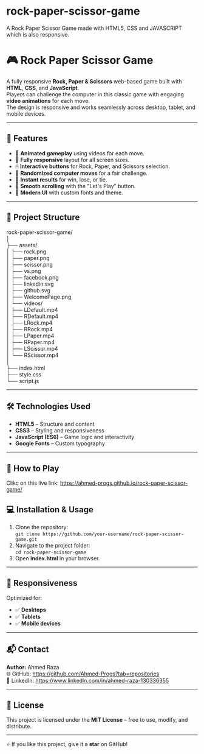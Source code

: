 # rock-paper-scissor-game
A Rock Paper Scissor Game made with HTML5, CSS and JAVASCRIPT which is also responsive.

# 🎮 Rock Paper Scissor Game

A fully responsive **Rock, Paper & Scissors** web-based game built with **HTML**, **CSS**, and **JavaScript**.<br>
Players can challenge the computer in this classic game with engaging **video animations** for each move.<br>
The design is responsive and works seamlessly across desktop, tablet, and mobile devices.

---

## 🚀 Features

- 🎥 **Animated gameplay** using videos for each move.<br>
- 📱 **Fully responsive** layout for all screen sizes.<br>
- 🖱 **Interactive buttons** for Rock, Paper, and Scissors selection.<br>
- 🤖 **Randomized computer moves** for a fair challenge.<br>
- 🎯 **Instant results** for win, lose, or tie.<br>
- 📜 **Smooth scrolling** with the "Let's Play" button.<br>
- 🌟 **Modern UI** with custom fonts and theme.

---

## 📂 Project Structure

rock-paper-scissor-game/<br>
│<br>
├── assets/<br>
│   ├── rock.png<br>
│   ├── paper.png<br>
│   ├── scissor.png<br>
│   ├── vs.png<br>
│   ├── facebook.png<br>
│   ├── linkedin.svg<br>
│   ├── github.svg<br>
│   ├── WelcomePage.png<br>
│   └── videos/<br>
│       ├── LDefault.mp4<br>
│       ├── RDefault.mp4<br>
│       ├── LRock.mp4<br>
│       ├── RRock.mp4<br>
│       ├── LPaper.mp4<br>
│       ├── RPaper.mp4<br>
│       ├── LScissor.mp4<br>
│       └── RScissor.mp4<br>
│<br>
├── index.html<br>
├── style.css<br>
└── script.js

---

## 🛠 Technologies Used

- **HTML5** – Structure and content<br>
- **CSS3** – Styling and responsiveness<br>
- **JavaScript (ES6)** – Game logic and interactivity<br>
- **Google Fonts** – Custom typography

---

## 🎯 How to Play

Clikc on this live link:  https://ahmed-progs.github.io/rock-paper-scissor-game/


## 💻 Installation & Usage

1. Clone the repository:<br>
   `git clone https://github.com/your-username/rock-paper-scissor-game.git`<br>
2. Navigate to the project folder:<br>
   `cd rock-paper-scissor-game`<br>
3. Open **index.html** in your browser.

---

## 📱 Responsiveness

Optimized for:<br>
- ✅ **Desktops**<br>
- ✅ **Tablets**<br>
- ✅ **Mobile devices**

---

## 📬 Contact

**Author:** Ahmed Raza<br>
🌐 GitHub: https://github.com/Ahmed-Progs?tab=repositories<br>
💼 LinkedIn: https://www.linkedin.com/in/ahmed-raza-130336355

---

## 📜 License

This project is licensed under the **MIT License** – free to use, modify, and distribute.

---

⭐ If you like this project, give it a **star** on GitHub!

